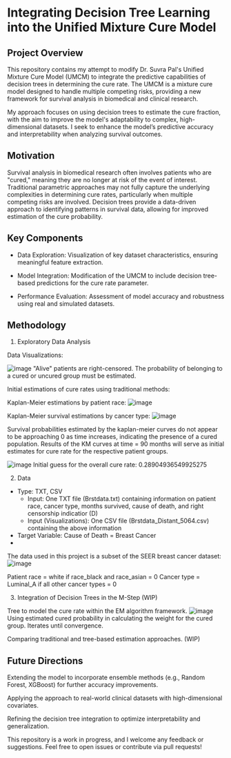 # Integrating Decision Tree Learning into the Unified Mixture Cure Model

## Project Overview

This repository contains my attempt to modify Dr. Suvra Pal's Unified Mixture Cure Model (UMCM) to integrate the predictive capabilities of decision trees in determining the cure rate. The UMCM is a mixture cure model designed to handle multiple competing risks, providing a new framework for survival analysis in biomedical and clinical research.

My approach focuses on using decision trees to estimate the cure fraction, with the aim to improve the model's adaptability to complex, high-dimensional datasets. I seek to enhance the model’s predictive accuracy and interpretability when analyzing survival outcomes.

## Motivation

Survival analysis in biomedical research often involves patients who are "cured," meaning they are no longer at risk of the event of interest. Traditional parametric approaches may not fully capture the underlying complexities in determining cure rates, particularly when multiple competing risks are involved. Decision trees provide a data-driven approach to identifying patterns in survival data, allowing for improved estimation of the cure probability.

## Key Components

* Data Exploration: Visualization of key dataset characteristics, ensuring meaningful feature extraction.

* Model Integration: Modification of the UMCM to include decision tree-based predictions for the cure rate parameter.

* Performance Evaluation: Assessment of model accuracy and robustness using real and simulated datasets.

## Methodology

1. Exploratory Data Analysis

Data Visualizations:

![image](https://github.com/user-attachments/assets/071c8743-034a-4b9f-9c8c-d03bca013df8)
"Alive" patients are right-censored. The probability of belonging to a cured or uncured group must be estimated.

Initial estimations of cure rates using traditional methods:

Kaplan-Meier estimations by patient race:
![image](https://github.com/user-attachments/assets/ce4d284f-61e4-463d-8f8a-77bba4f347a6)

Kaplan-Meier survival estimations by cancer type:
![image](https://github.com/user-attachments/assets/f7bfdbf0-9ed6-41bb-b6a0-65a0c6739c29)

Survival probabilities estimated by the kaplan-meier curves do not appear to be approaching 0 as time increases, indicating the presence of a cured population.
Results of the KM curves at time = 90 months will serve as initial estimates for cure rate for the respective patient groups.

![image](https://github.com/user-attachments/assets/23ca3564-f6e7-4a93-b85c-64ebeffc184a)
Initial guess for the overall cure rate: 0.28904936549925275


2. Data
  * Type: TXT, CSV
    * Input: One TXT file (Brstdata.txt) containing information on patient race, cancer type, months survived, cause of death, and right censorship indicatior (D)
    * Input (Visualizations): One CSV file (Brstdata_Distant_5064.csv) containing the above information
  * Target Variable: Cause of Death = Breast Cancer
  * 
The data used in this project is a subset of the SEER breast cancer dataset:
![image](https://github.com/user-attachments/assets/fae46cc2-8acb-4319-a8a7-494cf1159d81)

Patient race = white if race_black and race_asian = 0
Cancer type = Luminal_A if all other cancer types = 0


3. Integration of Decision Trees in the M-Step (WIP)

Tree to model the cure rate within the EM algorithm framework.
![image](https://github.com/user-attachments/assets/51166f6f-1120-46bf-bc45-e0ddb6b632aa)
Using estimated cured probability in calculating the weight for the cured group.
Iterates until convergence.

Comparing traditional and tree-based estimation approaches. (WIP)

## Future Directions

Extending the model to incorporate ensemble methods (e.g., Random Forest, XGBoost) for further accuracy improvements.

Applying the approach to real-world clinical datasets with high-dimensional covariates.

Refining the decision tree integration to optimize interpretability and generalization.


This repository is a work in progress, and I welcome any feedback or suggestions. Feel free to open issues or contribute via pull requests!
